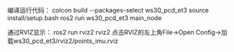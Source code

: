 编译运行代码：
colcon build --packages-select ws30_pcd_et3
source install/setup.bash
ros2 run ws30_pcd_et3 main_node

通过RVIZ显示：
ros2 run rviz2 rviz2
点击RVIZ的左上角File->Open Config->加载ws30_pcd_et3/rviz2/points_imu.rviz
